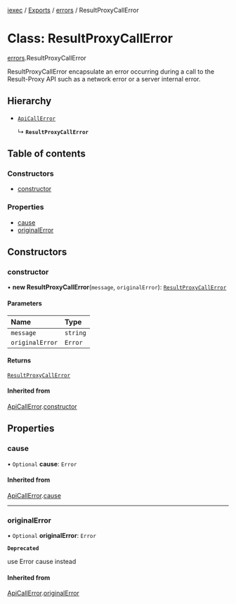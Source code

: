 [iexec](../README.md) / [Exports](../modules.md) / [errors](../modules/errors.md) / ResultProxyCallError

# Class: ResultProxyCallError

[errors](../modules/errors.md).ResultProxyCallError

ResultProxyCallError encapsulate an error occurring during a call to the Result-Proxy API such as a network error or a server internal error.

## Hierarchy

- [`ApiCallError`](errors.ApiCallError.md)

  ↳ **`ResultProxyCallError`**

## Table of contents

### Constructors

- [constructor](errors.ResultProxyCallError.md#constructor)

### Properties

- [cause](errors.ResultProxyCallError.md#cause)
- [originalError](errors.ResultProxyCallError.md#originalerror)

## Constructors

### constructor

• **new ResultProxyCallError**(`message`, `originalError`): [`ResultProxyCallError`](errors.ResultProxyCallError.md)

#### Parameters

| Name | Type |
| :------ | :------ |
| `message` | `string` |
| `originalError` | `Error` |

#### Returns

[`ResultProxyCallError`](errors.ResultProxyCallError.md)

#### Inherited from

[ApiCallError](errors.ApiCallError.md).[constructor](errors.ApiCallError.md#constructor)

## Properties

### cause

• `Optional` **cause**: `Error`

#### Inherited from

[ApiCallError](errors.ApiCallError.md).[cause](errors.ApiCallError.md#cause)

___

### originalError

• `Optional` **originalError**: `Error`

**`Deprecated`**

use Error cause instead

#### Inherited from

[ApiCallError](errors.ApiCallError.md).[originalError](errors.ApiCallError.md#originalerror)

